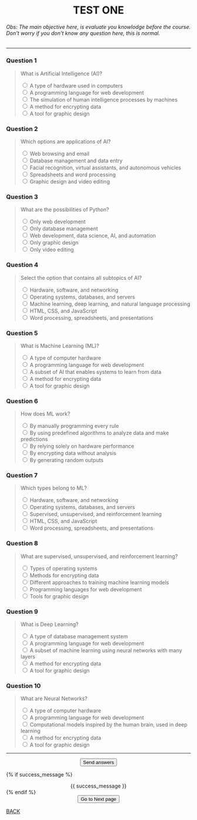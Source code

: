 # <center>TEST ONE</center>

###### Obs: The main objective here, is evaluate you knowlodge before the course. Don't worry if you don't know any question here, this is normal.

---

<form method="POST" action="{{ url_for('page_2') }}">

### **Question 1**

<blockquote>
<p><label for="AQ1">What is Artificial Intelligence (AI)?</label><br></p>
<div class="radio-group">
<input type="radio" id="ai_ai1" name="AQ1" value="A type of hardware used in computers" required>
<label for="ai_ai1">A type of hardware used in computers</label>
</div>
<div class="radio-group">
<input type="radio" id="ai_ai2" name="AQ1" value="A programming language for web development" required>
<label for="ai_ai2">A programming language for web development</label>
</div>
<div class="radio-group">
<input type="radio" id="ai_ai3" name="AQ1" value="The simulation of human intelligence processes by machines" required>
<label for="ai_ai3">The simulation of human intelligence processes by machines</label>
</div>
<div class="radio-group">
<input type="radio" id="ai_ai4" name="AQ1" value="A method for encrypting data" required>
<label for="ai_ai4">A method for encrypting data</label>
</div>
<div class="radio-group">
<input type="radio" id="ai_ai5" name="AQ1" value="A tool for graphic design" required>
<label for="ai_ai5">A tool for graphic design</label>
</div>
</blockquote>

### **Question 2**

<blockquote>
<p><label for="AQ2">Which options are applications of AI?</label><br></p>
<div class="radio-group">
<input type="radio" id="ml_ml" name="AQ2" value="Web browsing and email" required>
<label for="ml_ml">Web browsing and email</label>
</div>
<div class="radio-group">
<input type="radio" id="ann_ann" name="AQ2" value="Database management and data entry" required>
<label for="ann_ann">Database management and data entry</label>
</div>
<div class="radio-group">
<input type="radio" id="nlp_nlp" name="AQ2" value="Facial recognition, virtual assistants, and autonomous vehicles" required>
<label for="nlp_nlp">Facial recognition, virtual assistants, and autonomous vehicles</label>
</div>
<div class="radio-group">
<input type="radio" id="cv_cv" name="AQ2" value="Spreadsheets and word processing" required>
<label for="cv_cv">Spreadsheets and word processing</label>
</div>
<div class="radio-group">
<input type="radio" id="ds_ds" name="AQ2" value="Graphic design and video editing" required>
<label for="ds_ds">Graphic design and video editing</label>
</div>
</blockquote>

### **Question 3**

<blockquote>
<p><label for="AQ3">What are the possibilities of Python?</label><br></p>
<div class="radio-group">
<input type="radio" id="ml_ml3" name="AQ3" value="Only web development" required>
<label for="ml_ml3">Only web development</label>
</div>
<div class="radio-group">
<input type="radio" id="ann_ann3" name="AQ3" value="Only database management" required>
<label for="ann_ann3">Only database management</label>
</div>
<div class="radio-group">
<input type="radio" id="nlp_nlp3" name="AQ3" value="Web development, data science, AI, and automation" required>
<label for="nlp_nlp3">Web development, data science, AI, and automation</label>
</div>
<div class="radio-group">
<input type="radio" id="cv_cv3" name="AQ3" value="Only graphic design" required>
<label for="cv_cv3">Only graphic design</label>
</div>
<div class="radio-group">
<input type="radio" id="ds_ds3" name="AQ3" value="Only video editing" required>
<label for="ds_ds3">Only video editing</label>
</div>
</blockquote>

### **Question 4**

<blockquote>
<p><label for="AQ4">Select the option that contains all subtopics of AI?</label><br></p>
<div class="radio-group">
<input type="radio" id="ml_ml4" name="AQ4" value="Hardware, software, and networking" required>
<label for="ml_ml4">Hardware, software, and networking</label>
</div>
<div class="radio-group">
<input type="radio" id="ann_ann4" name="AQ4" value="Operating systems, databases, and servers" required>
<label for="ann_ann4">Operating systems, databases, and servers</label>
</div>
<div class="radio-group">
<input type="radio" id="nlp_nlp4" name="AQ4" value="Machine learning, deep learning, and natural language processing" required>
<label for="nlp_nlp4">Machine learning, deep learning, and natural language processing</label>
</div>
<div class="radio-group">
<input type="radio" id="cv_cv4" name="AQ4" value="HTML, CSS, and JavaScript" required>
<label for="cv_cv4">HTML, CSS, and JavaScript</label>
</div>
<div class="radio-group">
<input type="radio" id="ds_ds4" name="AQ4" value="Word processing, spreadsheets, and presentations" required>
<label for="ds_ds4">Word processing, spreadsheets, and presentations</label>
</div>
</blockquote>

### **Question 5**

<blockquote>
<p><label for="AQ5">What is Machine Learning (ML)?</label><br></p>
<div class="radio-group">
<input type="radio" id="ml_ml5" name="AQ5" value="A type of computer hardware" required>
<label for="ml_ml5">A type of computer hardware</label>
</div>
<div class="radio-group">
<input type="radio" id="ann_ann5" name="AQ5" value="A programming language for web development" required>
<label for="ann_ann5">A programming language for web development</label>
</div>
<div class="radio-group">
<input type="radio" id="nlp_nlp5" name="AQ5" value="A subset of AI that enables systems to learn from data" required>
<label for="nlp_nlp5">A subset of AI that enables systems to learn from data</label>
</div>
<div class="radio-group">
<input type="radio" id="cv_cv5" name="AQ5" value="A method for encrypting data" required>
<label for="cv_cv5">A method for encrypting data</label>
</div>
<div class="radio-group">
<input type="radio" id="ds_ds5" name="AQ5" value="A tool for graphic design" required>
<label for="ds_ds5">A tool for graphic design</label>
</div>
</blockquote>

### **Question 6**

<blockquote>
<p><label for="AQ6">How does ML work?</label><br></p>
<div class="radio-group">
<input type="radio" id="ml_ml6" name="AQ6" value="By manually programming every rule" required>
<label for="ml_ml6">By manually programming every rule</label>
</div>
<div class="radio-group">
<input type="radio" id="ann_ann6" name="AQ6" value="By using predefined algorithms to analyze data and make predictions" required>
<label for="ann_ann6">By using predefined algorithms to analyze data and make predictions</label>
</div>
<div class="radio-group">
<input type="radio" id="nlp_nlp6" name="AQ6" value="By relying solely on hardware performance" required>
<label for="nlp_nlp6">By relying solely on hardware performance</label>
</div>
<div class="radio-group">
<input type="radio" id="cv_cv6" name="AQ6" value="By encrypting data without analysis" required>
<label for="cv_cv6">By encrypting data without analysis</label>
</div>
<div class="radio-group">
<input type="radio" id="ds_ds6" name="AQ6" value="By generating random outputs" required>
<label for="ds_ds6">By generating random outputs</label>
</div>
</blockquote>

### **Question 7**

<blockquote>
<p><label for="AQ7">Which types belong to ML?</label><br></p>
<div class="radio-group">
<input type="radio" id="ml_ml7" name="AQ7" value="Hardware, software, and networking" required>
<label for="ml_ml7">Hardware, software, and networking</label>
</div>
<div class="radio-group">
<input type="radio" id="ann_ann7" name="AQ7" value="Operating systems, databases, and servers" required>
<label for="ann_ann7">Operating systems, databases, and servers</label>
</div>
<div class="radio-group">
<input type="radio" id="nlp_nlp7" name="AQ7" value="Supervised, unsupervised, and reinforcement learning" required>
<label for="nlp_nlp7">Supervised, unsupervised, and reinforcement learning</label>
</div>
<div class="radio-group">
<input type="radio" id="cv_cv7" name="AQ7" value="HTML, CSS, and JavaScript" required>
<label for="cv_cv7">HTML, CSS, and JavaScript</label>
</div>
<div class="radio-group">
<input type="radio" id="ds_ds7" name="AQ7" value="Word processing, spreadsheets, and presentations" required>
<label for="ds_ds7">Word processing, spreadsheets, and presentations</label>
</div>
</blockquote>

### **Question 8**

<blockquote>
<p><label for="AQ8">What are supervised, unsupervised, and reinforcement learning?</label><br></p>
<div class="radio-group">
<input type="radio" id="ml_ml8" name="AQ8" value="Types of operating systems" required>
<label for="ml_ml8">Types of operating systems</label>
</div>
<div class="radio-group">
<input type="radio" id="ann_ann8" name="AQ8" value="Methods for encrypting data" required>
<label for="ann_ann8">Methods for encrypting data</label>
</div>
<div class="radio-group">
<input type="radio" id="nlp_nlp8" name="AQ8" value="Different approaches to training machine learning models" required>
<label for="nlp_nlp8">Different approaches to training machine learning models</label>
</div>
<div class="radio-group">
<input type="radio" id="cv_cv8" name="AQ8" value="Programming languages for web development" required>
<label for="cv_cv8">Programming languages for web development</label>
</div>
<div class="radio-group">
<input type="radio" id="ds_ds8" name="AQ8" value="Tools for graphic design" required>
<label for="ds_ds8">Tools for graphic design</label>
</div>
</blockquote>

### **Question 9**

<blockquote>
<p><label for="AQ9">What is Deep Learning?</label><br></p>
<div class="radio-group">
<input type="radio" id="ml_ml9" name="AQ9" value="A type of database management system" required>
<label for="ml_ml9">A type of database management system</label>
</div>
<div class="radio-group">
<input type="radio" id="ann_ann9" name="AQ9" value="A programming language for web development" required>
<label for="ann_ann9">A programming language for web development</label>
</div>
<div class="radio-group">
<input type="radio" id="nlp_nlp9" name="AQ9" value="A subset of machine learning using neural networks with many layers" required>
<label for="nlp_nlp9">A subset of machine learning using neural networks with many layers</label>
</div>
<div class="radio-group">
<input type="radio" id="cv_cv9" name="AQ9" value="A method for encrypting data" required>
<label for="cv_cv9">A method for encrypting data</label>
</div>
<div class="radio-group">
<input type="radio" id="ds_ds9" name="AQ9" value="A tool for graphic design" required>
<label for="ds_ds9">A tool for graphic design</label>
</div>
</blockquote>

### **Question 10**

<blockquote>
<p><label for="AQ10">What are Neural Networks?</label><br></p>
<div class="radio-group">
<input type="radio" id="ml_ml10" name="AQ10" value="A type of computer hardware" required>
<label for="ml_ml10">A type of computer hardware</label>
</div>
<div class="radio-group">
<input type="radio" id="ann_ann10" name="AQ10" value="A programming language for web development" required>
<label for="ann_ann10">A programming language for web development</label>
</div>
<div class="radio-group">
<input type="radio" id="nlp_nlp10" name="AQ10" value="Computational models inspired by the human brain, used in deep learning" required>
<label for="nlp_nlp10">Computational models inspired by the human brain, used in deep learning</label>
</div>
<div class="radio-group">
<input type="radio" id="cv_cv10" name="AQ10" value="A method for encrypting data" required>
<label for="cv_cv10">A method for encrypting data</label>
</div>
<div class="radio-group">
<input type="radio" id="ds_ds10" name="AQ10" value="A tool for graphic design" required>
<label for="ds_ds10">A tool for graphic design</label>
</div>
</blockquote>

---

<form>
    <center> <button type="submit">Send answers</button> </center>
</form>

{% if success_message %}
<div class="alert alert-success">
    <center> {{ success_message }} </center>
</div>
{% endif %} <br>

<form action="{{ url_for('page_5') }}" method="get">
   <center> <button type="submit">Go to Next page</button> </center>
</form>

<div>
    <a href="/page_3_6">BACK</a><br><br>
</div>
